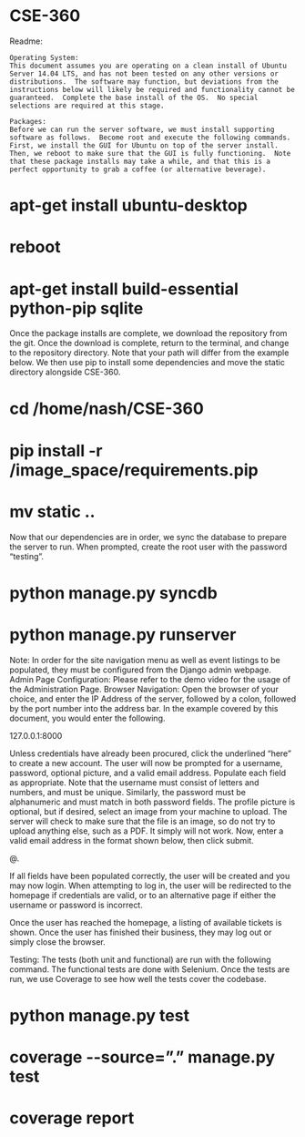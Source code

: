 CSE-360
=======
Readme:

    Operating System:
    This document assumes you are operating on a clean install of Ubuntu Server 14.04 LTS, and has not been tested on any other versions or distributions.  The software may function, but deviations from the instructions below will likely be required and functionality cannot be guaranteed.  Complete the base install of the OS.  No special selections are required at this stage.

    Packages:
    Before we can run the server software, we must install supporting software as follows.  Become root and execute the following commands.  First, we install the GUI for Ubuntu on top of the server install.  Then, we reboot to make sure that the GUI is fully functioning.  Note that these package installs may take a while, and that this is a perfect opportunity to grab a coffee (or alternative beverage).

# apt-get install ubuntu-desktop
# reboot
# apt-get install build-essential python-pip sqlite

Once the package installs are complete, we download the repository from the git.  Once the download is complete, return to the terminal, and change to the repository directory.  Note that your path will differ from the example below.  We then use pip to install some dependencies and move the static directory alongside CSE-360.

# cd /home/nash/CSE-360
# pip install -r /image_space/requirements.pip
# mv static ..

Now that our dependencies are in order, we sync the database to prepare the server to run.  When prompted, create the root user with the password “testing”.
# python manage.py syncdb
# python manage.py runserver

Note:  In order for the site navigation menu as well as event listings to be populated, they must be configured from the Django admin webpage.
    Admin Page Configuration:
        Please refer to the demo video for the usage of the Administration Page.
    Browser Navigation:
        Open the browser of your choice, and enter the IP Address of the server, followed by a colon, followed by the port number into the address bar.  In the example covered by this document, you would enter the following.

127.0.0.1:8000

Unless credentials have already been procured, click the underlined “here” to create a new account.  The user will now be prompted for a username, password, optional picture, and a valid email address.  Populate each field as appropriate.  Note that the username must consist of letters and numbers, and must be unique.  Similarly, the password must be alphanumeric and must match in both password fields.  The profile picture is optional, but if desired, select an image from your machine to upload.  The server will check to make sure that the file is an image, so do not try to upload anything else, such as a PDF.  It simply will not work.  Now, enter a valid email address in the format shown below, then click submit.

<NAME>@<DOMAIN>.<EXTENSION>

If all fields have been populated correctly, the user will be created and you may now login.  When attempting to log in, the user will be redirected to the homepage if credentials are valid, or to an alternative page if either the username or password is incorrect.

Once the user has reached the homepage, a listing of available tickets is shown.  Once the user has finished their business, they may log out or simply close the browser.

    



Testing:
        The tests (both unit and functional) are run with the following command.  The functional tests are done with Selenium.  Once the tests are run, we use Coverage to see how well the tests cover the codebase.
# python manage.py test
# coverage --source=”.” manage.py test
# coverage report
